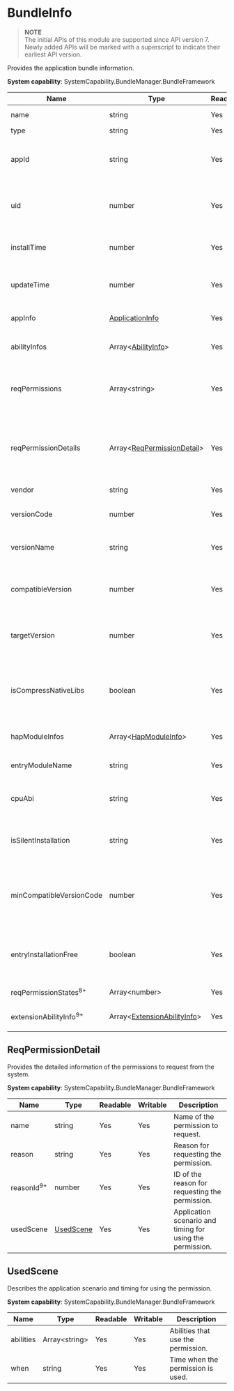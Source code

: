 # BundleInfo



> **NOTE**<br>
> The initial APIs of this module are supported since API version 7. Newly added APIs will be marked with a superscript to indicate their earliest API version.



Provides the application bundle information.



 **System capability**: SystemCapability.BundleManager.BundleFramework

| Name                             | Type                                                        | Readable| Writable| Description                                      |
| --------------------------------- | ------------------------------------------------------------ | ---- | ---- | ------------------------------------------ |
| name                              | string                                                       | Yes  | No  | Bundle name.                              |
| type                              | string                                                       | Yes  | No  | Bundle type.                                |
| appId                             | string                                                       | Yes  | No  | ID of the application to which the bundle belongs.                      |
| uid                               | number                                                       | Yes  | No  | UID of the application to which the bundle belongs.                     |
| installTime                       | number                                                       | Yes  | No  | Time when the HAP file was installed.                             |
| updateTime                        | number                                                       | Yes  | No  | Time when the HAP file was updated.                             |
| appInfo                           | [ApplicationInfo](js-apis-bundle-ApplicationInfo.md)         | Yes  | No  | Application configuration information.                        |
| abilityInfos                      | Array\<[AbilityInfo](js-apis-bundle-AbilityInfo.md)>         | Yes  | No  | Ability configuration information.                         |
| reqPermissions                    | Array\<string>                                               | Yes  | No  | Permissions to request from the system for running the application.          |
| reqPermissionDetails              | Array\<[ReqPermissionDetail](#ReqPermissionDetail)>          | Yes  | No  | Detailed information of the permissions to request from the system.|
| vendor                            | string                                                       | Yes  | No  | Vendor of the bundle.                            |
| versionCode                       | number                                                       | Yes  | No  | Version number of the bundle.                            |
| versionName                       | string                                                       | Yes  | No  | Version description of the bundle.                  |
| compatibleVersion                 | number                                                       | Yes  | No  | Earliest SDK version required for running the bundle.           |
| targetVersion                     | number                                                       | Yes  | No  | Latest SDK version required for running the bundle.             |
| isCompressNativeLibs              | boolean                                                      | Yes  | No  | Whether to compress the native library of the bundle. The default value is **true**.        |
| hapModuleInfos                    | Array\<[HapModuleInfo](js-apis-bundle-HapModuleInfo.md)>     | Yes  | No  | Module configuration information.                            |
| entryModuleName                   | string                                                       | Yes  | No  | Name of the entry module.                           |
| cpuAbi                            | string                                                       | Yes  | No  | cpuAbi information of the bundle.                        |
| isSilentInstallation              | string                                                       | Yes  | No  | Whether the application can be installed in silent mode.                          |
| minCompatibleVersionCode          | number                                                       | Yes  | No  | Earliest version compatible with the bundle in the distributed scenario.        |
| entryInstallationFree             | boolean                                                      | Yes  | No  | Whether installation-free is supported for the entry module.                       |
| reqPermissionStates<sup>8+</sup>  | Array\<number>                                               | Yes  | No  | Permission grant state.                        |
| extensionAbilityInfo<sup>9+</sup> | Array\<[ExtensionAbilityInfo](js-apis-bundle-ExtensionAbilityInfo.md)> | Yes  | No  | Extension ability information.                       |



## ReqPermissionDetail

Provides the detailed information of the permissions to request from the system.

 **System capability**: SystemCapability.BundleManager.BundleFramework

| Name                 | Type                   | Readable| Writable| Description                |
| --------------------- | ----------------------- | ---- | ---- | -------------------- |
| name                  | string                  | Yes  | Yes  | Name of the permission to request.  |
| reason                | string                  | Yes  | Yes  | Reason for requesting the permission.  |
| reasonId<sup>9+</sup> | number                  | Yes  | Yes  | ID of the reason for requesting the permission.|
| usedScene             | [UsedScene](#UsedScene) | Yes  | Yes  | Application scenario and timing for using the permission.|



## UsedScene

Describes the application scenario and timing for using the permission.

 **System capability**: SystemCapability.BundleManager.BundleFramework

| Name     | Type          | Readable| Writable| Description                     |
| --------- | -------------- | ---- | ---- | ------------------------- |
| abilities | Array\<string> | Yes  | Yes  | Abilities that use the permission.|
| when      | string         | Yes  | Yes  | Time when the permission is used.         |

